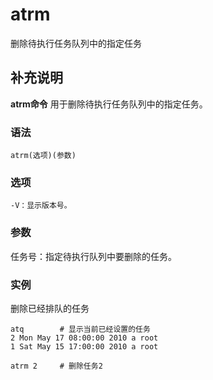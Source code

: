 atrm
===

删除待执行任务队列中的指定任务

## 补充说明

**atrm命令** 用于删除待执行任务队列中的指定任务。

###  语法

```shell
atrm(选项)(参数)
```

###  选项

```shell
-V：显示版本号。
```

###  参数

任务号：指定待执行队列中要删除的任务。

###  实例

删除已经排队的任务

```shell
atq        # 显示当前已经设置的任务
2 Mon May 17 08:00:00 2010 a root
1 Sat May 15 17:00:00 2010 a root

atrm 2     # 删除任务2
```


